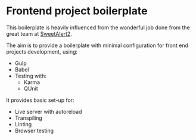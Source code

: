 # Frontend project boilerplate

This boilerplate is heavily influenced from the wonderful job done from the great team at [SweetAlert2](https://github.com/sweetalert2/sweetalert2).

The aim is to provide a boilerplate with minimal configuration for front end projects development, using:

* Gulp 
* Babel
* Testing with:
  * Karma
  * QUnit

It provides basic set-up for:

* Live server with autoreload
* Transpiling
* Linting
* Browser testing

